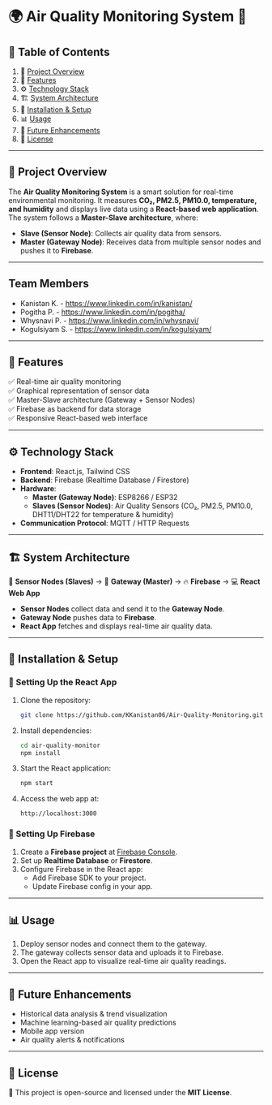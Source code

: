 # 🌍 Air Quality Monitoring System 🌿  

## 📖 Table of Contents  
1. 🚀 [Project Overview](#project-overview)  
2. 🔬 [Features](#features)  
3. ⚙️ [Technology Stack](#technology-stack)  
4. 🏗️ [System Architecture](#system-architecture)  
5. 💾 [Installation & Setup](#installation--setup)  
6. 📊 [Usage](#usage)  
7. 📌 [Future Enhancements](#future-enhancements)  
8. 📜 [License](#license)  

---  

## 🚀 Project Overview  
The **Air Quality Monitoring System** is a smart solution for real-time environmental monitoring. It measures **CO₂, PM2.5, PM10.0, temperature, and humidity** and displays live data using a **React-based web application**. The system follows a **Master-Slave architecture**, where:  

- **Slave (Sensor Node)**: Collects air quality data from sensors.  
- **Master (Gateway Node)**: Receives data from multiple sensor nodes and pushes it to **Firebase**.  

---  
## Team Members
- Kanistan K. - https://www.linkedin.com/in/kanistan/
- Pogitha P. - https://www.linkedin.com/in/pogitha/
- Whysnavi P. - https://www.linkedin.com/in/whysnavi/
- Kogulsiyam S. - https://www.linkedin.com/in/kogulsiyam/
---

## 🔬 Features  
✅ Real-time air quality monitoring  
✅ Graphical representation of sensor data  
✅ Master-Slave architecture (Gateway + Sensor Nodes)  
✅ Firebase as backend for data storage  
✅ Responsive React-based web interface  

---  

## ⚙️ Technology Stack  
- **Frontend**: React.js, Tailwind CSS  
- **Backend**: Firebase (Realtime Database / Firestore)  
- **Hardware**:  
  - **Master (Gateway Node)**: ESP8266 / ESP32  
  - **Slaves (Sensor Nodes)**: Air Quality Sensors (CO₂, PM2.5, PM10.0, DHT11/DHT22 for temperature & humidity)  
- **Communication Protocol**: MQTT / HTTP Requests  

---  

## 🏗️ System Architecture  
📡 **Sensor Nodes (Slaves)** → 🔗 **Gateway (Master)** → 🔥 **Firebase** → 💻 **React Web App**  

- **Sensor Nodes** collect data and send it to the **Gateway Node**.  
- **Gateway Node** pushes data to **Firebase**.  
- **React App** fetches and displays real-time air quality data.  

---  

## 💾 Installation & Setup  

### 📍 Setting Up the React App  
1. Clone the repository:  
   ```bash
   git clone https://github.com/KKanistan06/Air-Quality-Monitoring.git
   ```  
2. Install dependencies:  
   ```bash
   cd air-quality-monitor
   npm install
   ```  
3. Start the React application:  
   ```bash
   npm start
   ```  
4. Access the web app at:  
   ```
   http://localhost:3000
   ```  

### 📍 Setting Up Firebase  
1. Create a **Firebase project** at [Firebase Console](https://console.firebase.google.com/).  
2. Set up **Realtime Database** or **Firestore**.  
3. Configure Firebase in the React app:  
   - Add Firebase SDK to your project.  
   - Update Firebase config in your app.  

---  

## 📊 Usage  
1. Deploy sensor nodes and connect them to the gateway.  
2. The gateway collects sensor data and uploads it to Firebase.  
3. Open the React app to visualize real-time air quality readings.  

---  

## 📌 Future Enhancements  
- Historical data analysis & trend visualization  
- Machine learning-based air quality predictions  
- Mobile app version  
- Air quality alerts & notifications  

---  

## 📜 License  
📖 This project is open-source and licensed under the **MIT License**.  
